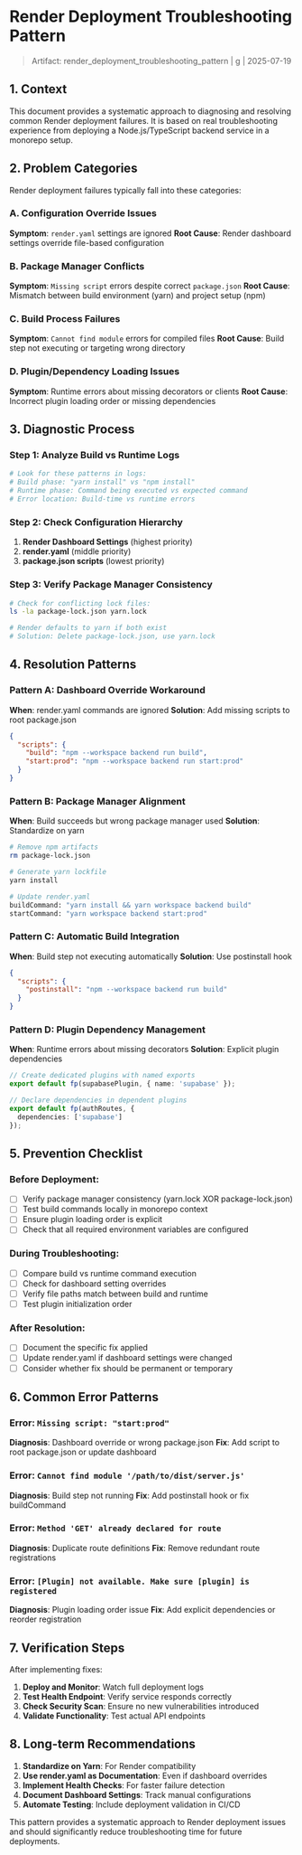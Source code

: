 # Render Deployment Troubleshooting Pattern

> Artifact: render_deployment_troubleshooting_pattern | g<g-ref> | 2025-07-19

## 1. Context

This document provides a systematic approach to diagnosing and resolving common Render deployment failures. It is based on real troubleshooting experience from deploying a Node.js/TypeScript backend service in a monorepo setup.

## 2. Problem Categories

Render deployment failures typically fall into these categories:

### A. Configuration Override Issues
**Symptom**: `render.yaml` settings are ignored
**Root Cause**: Render dashboard settings override file-based configuration

### B. Package Manager Conflicts  
**Symptom**: `Missing script` errors despite correct `package.json`
**Root Cause**: Mismatch between build environment (yarn) and project setup (npm)

### C. Build Process Failures
**Symptom**: `Cannot find module` errors for compiled files
**Root Cause**: Build step not executing or targeting wrong directory

### D. Plugin/Dependency Loading Issues
**Symptom**: Runtime errors about missing decorators or clients
**Root Cause**: Incorrect plugin loading order or missing dependencies

## 3. Diagnostic Process

### Step 1: Analyze Build vs Runtime Logs
```bash
# Look for these patterns in logs:
# Build phase: "yarn install" vs "npm install" 
# Runtime phase: Command being executed vs expected command
# Error location: Build-time vs runtime errors
```

### Step 2: Check Configuration Hierarchy
1. **Render Dashboard Settings** (highest priority)
2. **render.yaml** (middle priority) 
3. **package.json scripts** (lowest priority)

### Step 3: Verify Package Manager Consistency
```bash
# Check for conflicting lock files:
ls -la package-lock.json yarn.lock

# Render defaults to yarn if both exist
# Solution: Delete package-lock.json, use yarn.lock
```

## 4. Resolution Patterns

### Pattern A: Dashboard Override Workaround
**When**: render.yaml commands are ignored
**Solution**: Add missing scripts to root package.json

```json
{
  "scripts": {
    "build": "npm --workspace backend run build",
    "start:prod": "npm --workspace backend run start:prod"
  }
}
```

### Pattern B: Package Manager Alignment
**When**: Build succeeds but wrong package manager used
**Solution**: Standardize on yarn

```bash
# Remove npm artifacts
rm package-lock.json

# Generate yarn lockfile
yarn install

# Update render.yaml
buildCommand: "yarn install && yarn workspace backend build"
startCommand: "yarn workspace backend start:prod"
```

### Pattern C: Automatic Build Integration
**When**: Build step not executing automatically
**Solution**: Use postinstall hook

```json
{
  "scripts": {
    "postinstall": "npm --workspace backend run build"
  }
}
```

### Pattern D: Plugin Dependency Management
**When**: Runtime errors about missing decorators
**Solution**: Explicit plugin dependencies

```typescript
// Create dedicated plugins with named exports
export default fp(supabasePlugin, { name: 'supabase' });

// Declare dependencies in dependent plugins
export default fp(authRoutes, {
  dependencies: ['supabase']
});
```

## 5. Prevention Checklist

### Before Deployment:
- [ ] Verify package manager consistency (yarn.lock XOR package-lock.json)
- [ ] Test build commands locally in monorepo context
- [ ] Ensure plugin loading order is explicit
- [ ] Check that all required environment variables are configured

### During Troubleshooting:
- [ ] Compare build vs runtime command execution
- [ ] Check for dashboard setting overrides
- [ ] Verify file paths match between build and runtime
- [ ] Test plugin initialization order

### After Resolution:
- [ ] Document the specific fix applied
- [ ] Update render.yaml if dashboard settings were changed
- [ ] Consider whether fix should be permanent or temporary

## 6. Common Error Patterns

### Error: `Missing script: "start:prod"`
**Diagnosis**: Dashboard override or wrong package.json
**Fix**: Add script to root package.json or update dashboard

### Error: `Cannot find module '/path/to/dist/server.js'`
**Diagnosis**: Build step not running
**Fix**: Add postinstall hook or fix buildCommand

### Error: `Method 'GET' already declared for route`
**Diagnosis**: Duplicate route definitions
**Fix**: Remove redundant route registrations

### Error: `[Plugin] not available. Make sure [plugin] is registered`
**Diagnosis**: Plugin loading order issue
**Fix**: Add explicit dependencies or reorder registration

## 7. Verification Steps

After implementing fixes:

1. **Deploy and Monitor**: Watch full deployment logs
2. **Test Health Endpoint**: Verify service responds correctly
3. **Check Security Scan**: Ensure no new vulnerabilities introduced
4. **Validate Functionality**: Test actual API endpoints

## 8. Long-term Recommendations

1. **Standardize on Yarn**: For Render compatibility
2. **Use render.yaml as Documentation**: Even if dashboard overrides
3. **Implement Health Checks**: For faster failure detection
4. **Document Dashboard Settings**: Track manual configurations
5. **Automate Testing**: Include deployment validation in CI/CD

This pattern provides a systematic approach to Render deployment issues and should significantly reduce troubleshooting time for future deployments. 